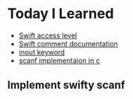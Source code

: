 # Today I Learned

- [Swift access level](https://docs.swift.org/swift-book/LanguageGuide/AccessControl.html)
- [Swift comment documentation](https://nshipster.com/swift-documentation/)
- [inout keyword](https://stackoverflow.com/questions/34486052/when-to-use-inout-parameters)
- [scanf implementaion in c](http://mirror.fsf.org/pmon2000/2.x/src/lib/libc/scanf.c)

## Implement swifty scanf
